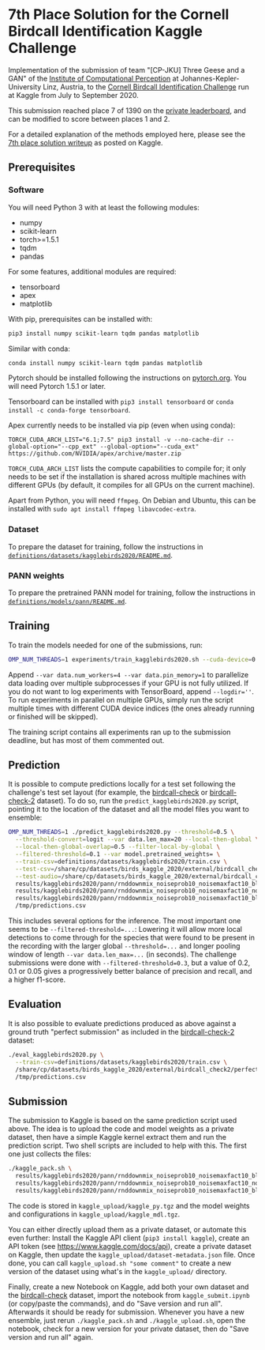 7th Place Solution for the Cornell Birdcall Identification Kaggle Challenge
===========================================================================

Implementation of the submission of team "[CP-JKU] Three Geese and a GAN" of
the [Institute of Computational
Perception](https://https://www.jku.at/en/institute-of-computational-perception/)
at Johannes-Kepler-University Linz, Austria, to the [Cornell Birdcall
Identification Challenge](https://www.kaggle.com/c/birdsong-recognition/) run
at Kaggle from July to September 2020.

This submission reached place 7 of 1390 on the [private
leaderboard](https://www.kaggle.com/c/birdsong-recognition/leaderboard), and
can be modified to score between places 1 and 2.

For a detailed explanation of the methods employed here, please see the [7th
place solution
writeup](https://www.kaggle.com/c/birdsong-recognition/discussion/183571) as
posted on Kaggle.


Prerequisites
-------------

### Software

You will need Python 3 with at least the following modules:
* numpy
* scikit-learn
* torch>=1.5.1
* tqdm
* pandas

For some features, additional modules are required:
* tensorboard
* apex
* matplotlib

With pip, prerequisites can be installed with:
```bash
pip3 install numpy scikit-learn tqdm pandas matplotlib
```

Similar with conda:
```bash
conda install numpy scikit-learn tqdm pandas matplotlib
```

Pytorch should be installed following the instructions on
[pytorch.org](https://pytorch.org). You will need Pytorch 1.5.1 or later.

Tensorboard can be installed with `pip3 install tensorboard` or
`conda install -c conda-forge tensorboard`.

Apex currently needs to be installed via pip (even when using conda):
```
TORCH_CUDA_ARCH_LIST="6.1;7.5" pip3 install -v --no-cache-dir --global-option="--cpp_ext" --global-option="--cuda_ext" https://github.com/NVIDIA/apex/archive/master.zip
```
`TORCH_CUDA_ARCH_LIST` lists the compute capabilities to compile for; it only
needs to be set if the installation is shared across multiple machines with
different GPUs (by default, it compiles for all GPUs on the current machine).

Apart from Python, you will need `ffmpeg`. On Debian and Ubuntu, this can be
installed with `sudo apt install ffmpeg libavcodec-extra`.

### Dataset

To prepare the dataset for training, follow the instructions in
[`definitions/datasets/kagglebirds2020/README.md`](./definitions/datasets/kagglebirds2020/README.md).

### PANN weights

To prepare the pretrained PANN model for training, follow the instructions in
[`definitions/models/pann/README.md`](./definitions/models/pann/README.md).


Training
--------

To train the models needed for one of the submissions, run:
```bash
OMP_NUM_THREADS=1 experiments/train_kagglebirds2020.sh --cuda-device=0
```
Append `--var data.num_workers=4 --var data.pin_memory=1` to parallelize data
loading over multiple subprocesses if your GPU is not fully utilized.
If you do not want to log experiments with TensorBoard, append `--logdir=''`.
To run experiments in parallel on multiple GPUs, simply run the script multiple
times with different CUDA device indices (the ones already running or finished
will be skipped).

The training script contains all experiments ran up to the submission deadline,
but has most of them commented out.


Prediction
----------

It is possible to compute predictions locally for a test set following the
challenge's test set layout (for example, the
[birdcall-check](https://www.kaggle.com/shonenkov/birdcall-check) or
[birdcall-check-2](https://www.kaggle.com/janschl/birdcall-check-2) dataset).
To do so, run the `predict_kagglebirds2020.py` script, pointing it to the
location of the dataset and all the model files you want to ensemble:
```bash
OMP_NUM_THREADS=1 ./predict_kagglebirds2020.py --threshold=0.5 \
  --threshold-convert=logit --var data.len_max=20 --local-then-global \
  --local-then-global-overlap=0.5 --filter-local-by-global \
  --filtered-threshold=0.1 --var model.pretrained_weights= \
  --train-csv=definitions/datasets/kagglebirds2020/train.csv \
  --test-csv=/share/cp/datasets/birds_kaggle_2020/external/birdcall_check2/test.csv \
  --test-audio=/share/cp/datasets/birds_kaggle_2020/external/birdcall_check2/test_audio \
  results/kagglebirds2020/pann/rnddownmix_noiseprob10_noisemaxfact10_blocks6_log1px_negprob001_r1.mdl \
  results/kagglebirds2020/pann/rnddownmix_noiseprob10_noisemaxfact10_noisemaxamp10_blocks6_log1px_negprob001_r1.mdl \
  results/kagglebirds2020/pann/rnddownmix_noiseprob10_noisemaxfact10_blocks6_log1px_r1.mdl \
  /tmp/predictions.csv
```
This includes several options for the inference. The most important one seems
to be `--filtered-threshold=...`: Lowering it will allow more local detections
to come through for the species that were found to be present in the recording
with the larger global `--threshold=...` and longer pooling window of length
`--var data.len_max=...` (in seconds). The challenge submissions were done with
`--filtered-threshold=0.3`, but a value of 0.2, 0.1 or 0.05 gives a
progressively better balance of precision and recall, and a higher f1-score.


Evaluation
----------

It is also possible to evaluate predictions produced as above against a ground
truth "perfect submission" as included in the
[birdcall-check-2](https://www.kaggle.com/janschl/birdcall-check-2) dataset:
```bash
./eval_kagglebirds2020.py \
  --train-csv=definitions/datasets/kagglebirds2020/train.csv \
  /share/cp/datasets/birds_kaggle_2020/external/birdcall_check2/perfect_submission.csv \
  /tmp/predictions.csv
```


Submission
----------

The submission to Kaggle is based on the same prediction script used above. The
idea is to upload the code and model weights as a private dataset, then have a
simple Kaggle kernel extract them and run the prediction script. Two shell
scripts are included to help with this. The first one just collects the files:
```bash
./kaggle_pack.sh \
  results/kagglebirds2020/pann/rnddownmix_noiseprob10_noisemaxfact10_blocks6_log1px_negprob001_r1.mdl \
  results/kagglebirds2020/pann/rnddownmix_noiseprob10_noisemaxfact10_noisemaxamp10_blocks6_log1px_negprob001_r1.mdl \
  results/kagglebirds2020/pann/rnddownmix_noiseprob10_noisemaxfact10_blocks6_log1px_r1.mdl
```
The code is stored in `kaggle_upload/kaggle_py.tgz` and the model weights and
configurations in `kaggle_upload/kaggle_mdl.tgz`.

You can either directly upload them as a private dataset, or automate this even
further: Install the Kaggle API client (`pip3 install kaggle`), create an API
token (see https://www.kaggle.com/docs/api), create a private dataset on
Kaggle, then update the `kaggle_upload/dataset-metadata.json` file. Once done,
you can call `kaggle_upload.sh "some comment"` to create a new version of the
dataset using what's in the `kaggle_upload/` directory.

Finally, create a new Notebook on Kaggle, add both your own dataset and the
[birdcall-check](https://www.kaggle.com/shonenkov/birdcall-check) dataset,
import the notebook from `kaggle_submit.ipynb` (or copy/paste the commands),
and do "Save version and run all". Afterwards it should be ready for
submission. Whenever you have a new ensemble, just rerun `./kaggle_pack.sh` and
`./kaggle_upload.sh`, open the notebook, check for a new version for your
private dataset, then do "Save version and run all" again.

